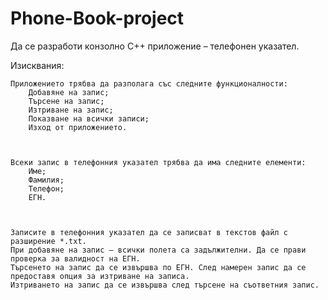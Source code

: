 # Phone-Book-project

Да се разработи конзолно C++ приложение – телефонен указател.

 

Изисквания:

    Приложението трябва да разполага със следните функционалности:
        Добавяне на запис;
        Търсене на запис;
        Изтриване на запис;
        Показване на всички записи;
        Изход от приложението.

 

    Всеки запис в телефонния указател трябва да има следните елементи:
        Име;
        Фамилия;
        Телефон;
        ЕГН.

 

    Записите в телефонния указател да се записват в текстов файл с разширение *.txt.
    При добавяне на запис – всички полета са задължителни. Да се прави проверка за валидност на ЕГН.
    Търсенето на запис да се извършва по ЕГН. След намерен запис да се предоставя опция за изтриване на записа.
    Изтриването на запис да се извършва след търсене на съответния запис. 
